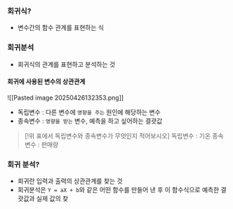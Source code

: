 ### 회귀식?

- 변수간의 함수 관계를 표현하는 식

### 회귀분석

- 회귀식의 관계를 표현하고 분석하는 것 

#### 회귀에 사용된 변수의 상관관계
![[Pasted image 20250426132353.png]]
- 독립변수 : 다른 변수에 `영향을 주는` 원인에 해당하는 변수
- 종속변수 : `영향을 받는` 변수, 예측을 하고 싶어하는 결괏값

> [!위 표에서 독립변수와 종속변수가 무엇인지 적어보시오] 
> 	독립변수 : 기온
> 	종속변수 : 판매량


### 회귀 분석?

- 회귀란 입력과 출력의 상관관계를 찾는 것
- 회귀분석은  `Y = aX + b`와 같은 어떤  함수를 만들어 낸 후 이 함수식으로 예측한 결괏값과 실제 값의 찾